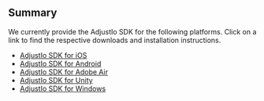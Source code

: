 ## Summary

We currently provide the AdjustIo SDK for the following platforms. Click on a link to find the respective downloads and installation instructions.

* [AdjustIo SDK for iOS][ios]
* [AdjustIo SDK for Android][android]
* [AdjustIo SDK for Adobe Air][air]
* [AdjustIo SDK for Unity][unity]
* [AdjustIo SDK for Windows][windows]

[ios]: https://github.com/adeven/adjust_ios_sdk
[android]: https://github.com/adeven/adjust_android_sdk
[unity]: https://github.com/adeven/adjust_unity_sdk
[air]: https://github.com/adeven/adjust_air_sdk
[windows]: https://github.com/adeven/adjust_windows_sdk
